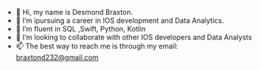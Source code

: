 - 👋 Hi, my name is Desmond Braxton.
- 👀 I’m ipursuing a career in IOS development and Data Analytics. 
- 🌱 I’m fluent in SQL ,Swift, Python, Kotlin 
- 💞️ I’m looking to collaborate with other IOS developers and Data Analysts
- 📫 The best way to reach me is through my email: braxtond232@gmail.com

<!---
DesmondBraxton/DesmondBraxton is a ✨ special ✨ repository because its `README.md` (this file) appears on your GitHub profile.
You can click the Preview link to take a look at your changes.
--->
